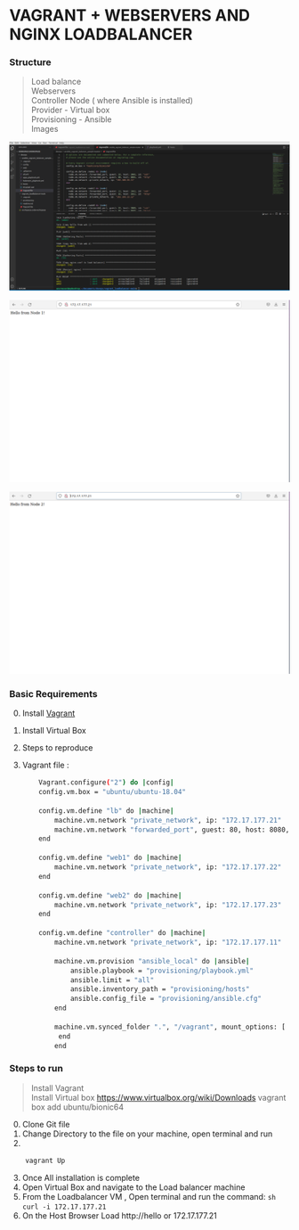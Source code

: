 # VAGRANT + WEBSERVERS AND NGINX LOADBALANCER

### Structure
> Load balance <br />
> Webservers <br />
> Controller Node ( where Ansible is installed) <br/>
> Provider - Virtual box <br>
> Provisioning - Ansible <br>
> Images  


![Configuration Result](configimg.png)

![Sample Node1 ](imagex.png)

![Sample Node1 ](imagexx.png)  


### Basic Requirements

0. Install [Vagrant](https://www.vagrantup.com/)
0. Install Virtual Box

1. Steps to reproduce


0. Vagrant file :

    ```sh
        Vagrant.configure("2") do |config|
        config.vm.box = "ubuntu/ubuntu-18.04"

        config.vm.define "lb" do |machine|
            machine.vm.network "private_network", ip: "172.17.177.21"
            machine.vm.network "forwarded_port", guest: 80, host: 8080, host_ip: "127.0.0.1"
        end

        config.vm.define "web1" do |machine|
            machine.vm.network "private_network", ip: "172.17.177.22"
        end

        config.vm.define "web2" do |machine|
            machine.vm.network "private_network", ip: "172.17.177.23"
        end

        config.vm.define "controller" do |machine|
            machine.vm.network "private_network", ip: "172.17.177.11"

            machine.vm.provision "ansible_local" do |ansible|
                ansible.playbook = "provisioning/playbook.yml"
                ansible.limit = "all"
                ansible.inventory_path = "provisioning/hosts"
                ansible.config_file = "provisioning/ansible.cfg"
            end

            machine.vm.synced_folder ".", "/vagrant", mount_options: [ "umask=077" ]
             end
            end
    ```

   
  
  ### Steps to run
  > Install Vagrant  
  > Install Virtual box https://www.virtualbox.org/wiki/Downloads vagrant box add ubuntu/bionic64
  0. Clone Git file
  1. Change Directory to the file on your machine, open terminal and run
  2.
  ```sh
      vagrant Up
   ```
  3. Once All installation is complete 
  4. Open Virtual Box and navigate to  the Load balancer machine
  5. From the Loadbalancer VM , Open terminal and run the command:
    ```sh
           curl -i 172.17.177.21
    ```
 6. On the Host Browser Load http://hello or 172.17.177.21
  
